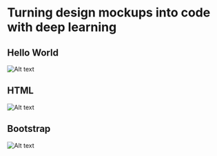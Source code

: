 # Turning design mockups into code with deep learning



## Hello World
![Alt text](https://i.imgur.com/FVVnDeJ.gif "Optional title")


## HTML
![Alt text](https://i.imgur.com/KnKKHIg.gif "Optional title")


## Bootstrap
![Alt text](https://i.imgur.com/L9a8v6U.gif "Optional title")
